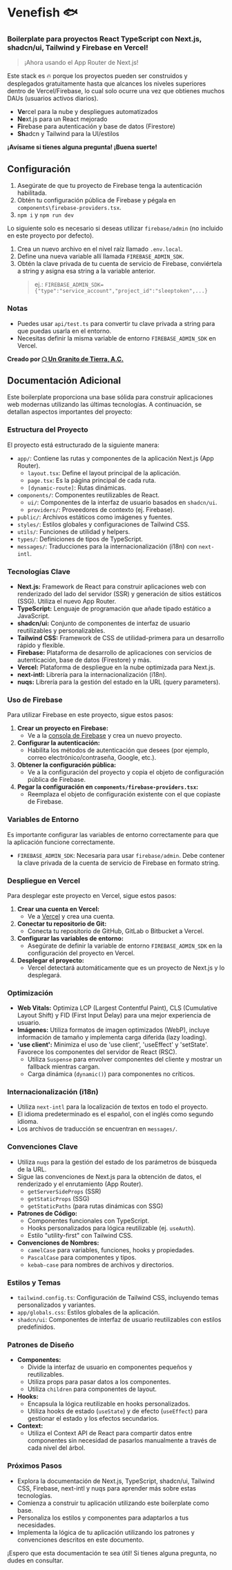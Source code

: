 # Venefish 🐟

### Boilerplate para proyectos React TypeScript con Next.js, shadcn/ui, Tailwind y Firebase en Vercel!

> ¡Ahora usando el App Router de Next.js!

Este stack es 🔥 porque los proyectos pueden ser construidos y desplegados gratuitamente hasta que alcances los niveles superiores dentro de Vercel/Firebase, lo cual solo ocurre una vez que obtienes muchos DAUs (usuarios activos diarios).

- **Ve**rcel para la nube y despliegues automatizados
- **Ne**xt.js para un React mejorado
- **Fi**rebase para autenticación y base de datos (Firestore)
- **Sh**adcn y Tailwind para la UI/estilos

**¡Avísame si tienes alguna pregunta! ¡Buena suerte!**

## Configuración

1. Asegúrate de que tu proyecto de Firebase tenga la autenticación habilitada.
2. Obtén tu configuración pública de Firebase y pégala en `components\firebase-providers.tsx`.
3. `npm i` y `npm run dev`

Lo siguiente solo es necesario si deseas utilizar `firebase/admin` (no incluido en este proyecto por defecto).

1. Crea un nuevo archivo en el nivel raíz llamado `.env.local`.
2. Define una nueva variable allí llamada `FIREBASE_ADMIN_SDK`.
3. Obtén la clave privada de tu cuenta de servicio de Firebase, conviértela a string y asigna esa string a la variable anterior.
   > ej.: `FIREBASE_ADMIN_SDK={"type":"service_account","project_id":"sleeptoken",...}`

### Notas

- Puedes usar `api/test.ts` para convertir tu clave privada a string para que puedas usarla en el entorno.
- Necesitas definir la misma variable de entorno `FIREBASE_ADMIN_SDK` en Vercel.

**Creado por [⬡ Un Granito de Tierra, A.C.](https://ungranitodetierra.org)**

## Documentación Adicional

Este boilerplate proporciona una base sólida para construir aplicaciones web modernas utilizando las últimas tecnologías. A continuación, se detallan aspectos importantes del proyecto:

### Estructura del Proyecto

El proyecto está estructurado de la siguiente manera:

-   `app/`: Contiene las rutas y componentes de la aplicación Next.js (App Router).
    -   `layout.tsx`: Define el layout principal de la aplicación.
    -   `page.tsx`: Es la página principal de cada ruta.
    -   `[dynamic-route]`: Rutas dinámicas.
-   `components/`: Componentes reutilizables de React.
    -   `ui/`: Componentes de la interfaz de usuario basados en `shadcn/ui`.
    -   `providers/`: Proveedores de contexto (ej. Firebase).
-   `public/`: Archivos estáticos como imágenes y fuentes.
-   `styles/`: Estilos globales y configuraciones de Tailwind CSS.
-   `utils/`: Funciones de utilidad y helpers.
-   `types/`: Definiciones de tipos de TypeScript.
-   `messages/`: Traducciones para la internacionalización (i18n) con `next-intl`.

### Tecnologías Clave

-   **Next.js:** Framework de React para construir aplicaciones web con renderizado del lado del servidor (SSR) y generación de sitios estáticos (SSG). Utiliza el nuevo App Router.
-   **TypeScript:** Lenguaje de programación que añade tipado estático a JavaScript.
-   **shadcn/ui:** Conjunto de componentes de interfaz de usuario reutilizables y personalizables.
-   **Tailwind CSS:** Framework de CSS de utilidad-primera para un desarrollo rápido y flexible.
-   **Firebase:** Plataforma de desarrollo de aplicaciones con servicios de autenticación, base de datos (Firestore) y más.
-   **Vercel:** Plataforma de despliegue en la nube optimizada para Next.js.
-   **next-intl:** Librería para la internacionalización (i18n).
-   **nuqs:** Librería para la gestión del estado en la URL (query parameters).

### Uso de Firebase

Para utilizar Firebase en este proyecto, sigue estos pasos:

1.  **Crear un proyecto en Firebase:**
    -   Ve a la [consola de Firebase](https://console.firebase.google.com/) y crea un nuevo proyecto.
2.  **Configurar la autenticación:**
    -   Habilita los métodos de autenticación que desees (por ejemplo, correo electrónico/contraseña, Google, etc.).
3.  **Obtener la configuración pública:**
    -   Ve a la configuración del proyecto y copia el objeto de configuración pública de Firebase.
4.  **Pegar la configuración en `components/firebase-providers.tsx`:**
    -   Reemplaza el objeto de configuración existente con el que copiaste de Firebase.

### Variables de Entorno

Es importante configurar las variables de entorno correctamente para que la aplicación funcione correctamente.

-   `FIREBASE_ADMIN_SDK`: Necesaria para usar `firebase/admin`. Debe contener la clave privada de la cuenta de servicio de Firebase en formato string.

### Despliegue en Vercel

Para desplegar este proyecto en Vercel, sigue estos pasos:

1.  **Crear una cuenta en Vercel:**
    -   Ve a [Vercel](https://vercel.com/) y crea una cuenta.
2.  **Conectar tu repositorio de Git:**
    -   Conecta tu repositorio de GitHub, GitLab o Bitbucket a Vercel.
3.  **Configurar las variables de entorno:**
    -   Asegúrate de definir la variable de entorno `FIREBASE_ADMIN_SDK` en la configuración del proyecto en Vercel.
4.  **Desplegar el proyecto:**
    -   Vercel detectará automáticamente que es un proyecto de Next.js y lo desplegará.

### Optimización

-   **Web Vitals:** Optimiza LCP (Largest Contentful Paint), CLS (Cumulative Layout Shift) y FID (First Input Delay) para una mejor experiencia de usuario.
-   **Imágenes:** Utiliza formatos de imagen optimizados (WebP), incluye información de tamaño y implementa carga diferida (lazy loading).
-   **'use client':** Minimiza el uso de 'use client', 'useEffect' y 'setState'. Favorece los componentes del servidor de React (RSC).
    -   Utiliza `Suspense` para envolver componentes del cliente y mostrar un fallback mientras cargan.
    -   Carga dinámica (`dynamic()`) para componentes no críticos.

### Internacionalización (i18n)

-   Utiliza `next-intl` para la localización de textos en todo el proyecto.
-   El idioma predeterminado es el español, con el inglés como segundo idioma.
-   Los archivos de traducción se encuentran en `messages/`.

### Convenciones Clave

-   Utiliza `nuqs` para la gestión del estado de los parámetros de búsqueda de la URL.
-   Sigue las convenciones de Next.js para la obtención de datos, el renderizado y el enrutamiento (App Router).
    -   `getServerSideProps` (SSR)
    -   `getStaticProps` (SSG)
    -   `getStaticPaths` (para rutas dinámicas con SSG)
-   **Patrones de Código:**
    -   Componentes funcionales con TypeScript.
    -   Hooks personalizados para lógica reutilizable (ej. `useAuth`).
    -   Estilo "utility-first" con Tailwind CSS.
-   **Convenciones de Nombres:**
    -   `camelCase` para variables, funciones, hooks y propiedades.
    -   `PascalCase` para componentes y tipos.
    -   `kebab-case` para nombres de archivos y directorios.

### Estilos y Temas

-   `tailwind.config.ts`: Configuración de Tailwind CSS, incluyendo temas personalizados y variantes.
-   `app/globals.css`: Estilos globales de la aplicación.
-   `shadcn/ui`: Componentes de interfaz de usuario reutilizables con estilos predefinidos.

### Patrones de Diseño

-   **Componentes:**
    -   Divide la interfaz de usuario en componentes pequeños y reutilizables.
    -   Utiliza props para pasar datos a los componentes.
    -   Utiliza `children` para componentes de layout.
-   **Hooks:**
    -   Encapsula la lógica reutilizable en hooks personalizados.
    -   Utiliza hooks de estado (`useState`) y de efecto (`useEffect`) para gestionar el estado y los efectos secundarios.
-   **Context:**
    -   Utiliza el Context API de React para compartir datos entre componentes sin necesidad de pasarlos manualmente a través de cada nivel del árbol.

### Próximos Pasos

-   Explora la documentación de Next.js, TypeScript, shadcn/ui, Tailwind CSS, Firebase, next-intl y nuqs para aprender más sobre estas tecnologías.
-   Comienza a construir tu aplicación utilizando este boilerplate como base.
-   Personaliza los estilos y componentes para adaptarlos a tus necesidades.
-   Implementa la lógica de tu aplicación utilizando los patrones y convenciones descritos en este documento.

¡Espero que esta documentación te sea útil! Si tienes alguna pregunta, no dudes en consultar.
